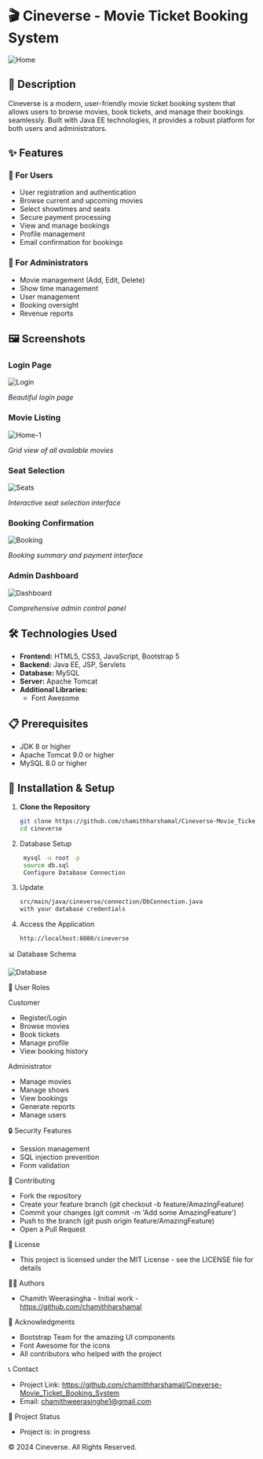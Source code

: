 # 🎬 Cineverse - Movie Ticket Booking System

![Home](https://github.com/user-attachments/assets/2fc50eab-c7fe-4b17-8ab9-f2acf60fbb64)

## 📝 Description
Cineverse is a modern, user-friendly movie ticket booking system that allows users to browse movies, book tickets, and manage their bookings seamlessly. Built with Java EE technologies, it provides a robust platform for both users and administrators.

## ✨ Features

### 🎫 For Users
- User registration and authentication
- Browse current and upcoming movies
- Select showtimes and seats
- Secure payment processing
- View and manage bookings
- Profile management
- Email confirmation for bookings

### 👑 For Administrators
- Movie management (Add, Edit, Delete)
- Show time management
- User management
- Booking oversight
- Revenue reports

## 🖼️ Screenshots

### Login Page
![Login](https://github.com/user-attachments/assets/19403e7a-302e-4486-970e-d8fe9d779170)

*Beautiful login page*

### Movie Listing
![Home-1](https://github.com/user-attachments/assets/90993d7a-de7e-48a4-8d60-c29e5c352f57)

*Grid view of all available movies*

### Seat Selection
![Seats](https://github.com/user-attachments/assets/42f4b4f1-6848-4e95-bc1e-3bf0a512b1a9)

*Interactive seat selection interface*

### Booking Confirmation
![Booking](https://github.com/user-attachments/assets/438fce53-18e4-4a2a-bfc3-38a6157a374e)

*Booking summary and payment interface*

### Admin Dashboard
![Dashboard](https://github.com/user-attachments/assets/c9099252-9f17-4894-9ffc-9babf1ee8b88)

*Comprehensive admin control panel*

## 🛠️ Technologies Used
- **Frontend:** HTML5, CSS3, JavaScript, Bootstrap 5
- **Backend:** Java EE, JSP, Servlets
- **Database:** MySQL
- **Server:** Apache Tomcat
- **Additional Libraries:** 
  - Font Awesome
 
## 📋 Prerequisites
- JDK 8 or higher
- Apache Tomcat 9.0 or higher
- MySQL 8.0 or higher

## 🚀 Installation & Setup

1. **Clone the Repository**
   ```bash
   git clone https://github.com/chamithharshamal/Cineverse-Movie_Ticket_Booking_System.git
   cd cineverse

2. Database Setup
   ```bash
    mysql -u root -p
    source db.sql
    Configure Database Connection

3. Update
    ```bash
    src/main/java/cineverse/connection/DbConnection.java
    with your database credentials

4. Access the Application
    ```bash
    http://localhost:8080/cineverse
 
📊 Database Schema

![Database](https://github.com/user-attachments/assets/9c6d1db9-ee27-4f1a-b2e8-e01d2203fb1f)

👥 User Roles

Customer
- Register/Login
- Browse movies
- Book tickets
- Manage profile
- View booking history

Administrator
- Manage movies
- Manage shows
- View bookings
- Generate reports
- Manage users

🔒 Security Features
- Session management
- SQL injection prevention
- Form validation

🤝 Contributing
- Fork the repository
- Create your feature branch (git checkout -b feature/AmazingFeature)
- Commit your changes (git commit -m 'Add some AmazingFeature')
- Push to the branch (git push origin feature/AmazingFeature)
- Open a Pull Request

📜 License 
- This project is licensed under the MIT License - see the LICENSE file for details

👨‍💻 Authors
- Chamith Weerasingha - Initial work - https://github.com/chamithharshamal

🙏 Acknowledgments
- Bootstrap Team for the amazing UI components
- Font Awesome for the icons
- All contributors who helped with the project

📞 Contact
- Project Link: https://github.com/chamithharshamal/Cineverse-Movie_Ticket_Booking_System
- Email: chamithweerasinghe1@gmail.com

🔄 Project Status
- Project is: in progress

© 2024 Cineverse. All Rights Reserved.
